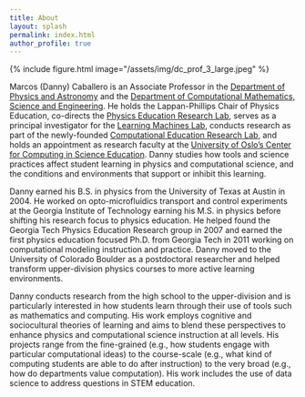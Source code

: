 ```yaml
---
title: About
layout: splash
permalink: index.html
author_profile: true
---
```


{% include figure.html image="/assets/img/dc_prof_3_large.jpeg" %}

Marcos (Danny) Caballero is an Associate Professor in the [Department of Physics and Astronomy](https://pa.msu.edu/) and the [Department of Computational Mathematics, Science and Engineering](https://cmse.msu.edu/). He holds the Lappan-Phillips Chair of Physics Education, co-directs the [Physics Education Research Lab](https://perl.natsci.msu.edu/), serves as a principal investigator for the [Learning Machines Lab](https://learningmachineslab.github.io/), conducts research as part of the newly-founded [Computational Education Research Lab](https://msu-cerl.github.io/), and holds an appointment as research faculty at the [University of Oslo’s Center for Computing in Science Education](https://www.mn.uio.no/ccse/english/). Danny studies how tools and science practices affect student learning in physics and computational science, and the conditions and environments that support or inhibit this learning.

Danny earned his B.S. in physics from the University of Texas at Austin in 2004. He worked on opto-microfluidics transport and control experiments at the Georgia Institute of Technology earning his M.S. in physics before shifting his research focus to physics education. He helped found the Georgia Tech Physics Education Research group in 2007 and earned the first physics education focused Ph.D. from Georgia Tech in 2011 working on computational modeling instruction and practice. Danny moved to the University of Colorado Boulder as a postdoctoral researcher and helped transform upper-division physics courses to more active learning environments.

Danny conducts research from the high school to the upper-division and is particularly interested in how students learn through their use of tools such as mathematics and computing. His work employs cognitive and sociocultural theories of learning and aims to blend these perspectives to enhance physics and computational science  instruction at all levels. His projects range from the fine-grained (e.g., how students engage with particular computational ideas) to the course-scale (e.g., what kind of computing students are able to do after instruction) to the very broad (e.g., how do departments value computation). His work includes the use of data science to address questions in STEM education.
